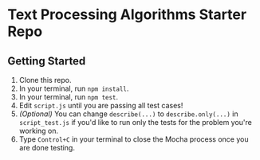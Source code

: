 # Text Processing Algorithms Starter Repo

## Getting Started

1. Clone this repo.
2. In your terminal, run `npm install`.
3. In your terminal, run `npm test`.
4. Edit `script.js` until you are passing all test cases!
5. _(Optional)_ You can change `describe(...)` to `describe.only(...)` in `script_test.js` if you'd like to run only the tests for the problem you're working on.
6. Type `Control+C` in your terminal to close the Mocha process once you are done testing.
